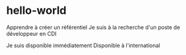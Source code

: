 # hello-world
Apprendre à créer un référentiel
Je suis à la recherche d'un poste de développeur en CDI

Je suis disponible immédiatement
Disponible à l'international

